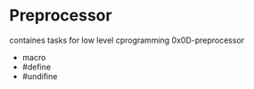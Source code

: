 # Preprocessor

containes tasks for low level cprogramming 0x0D-preprocessor

- macro
- #define
- #undifine
